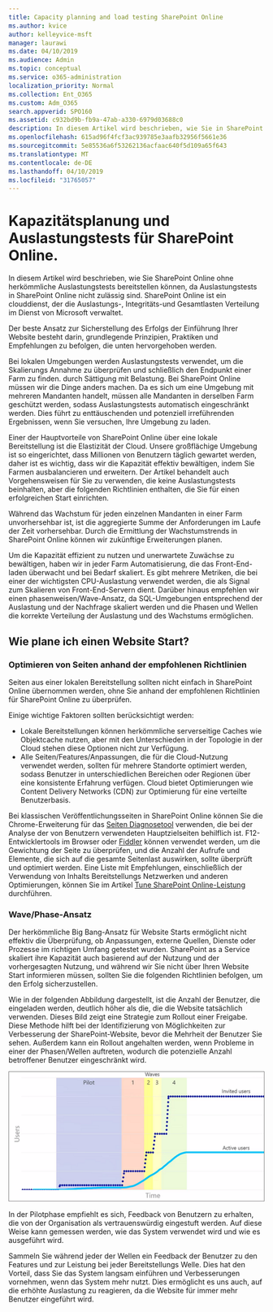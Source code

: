 ```yaml
---
title: Capacity planning and load testing SharePoint Online
ms.author: kvice
author: kelleyvice-msft
manager: laurawi
ms.date: 04/10/2019
ms.audience: Admin
ms.topic: conceptual
ms.service: o365-administration
localization_priority: Normal
ms.collection: Ent_O365
ms.custom: Adm_O365
search.appverid: SPO160
ms.assetid: c932bd9b-fb9a-47ab-a330-6979d03688c0
description: In diesem Artikel wird beschrieben, wie Sie in SharePoint Online bereitstellen können, ohne herkömmliche Auslastungstests durchzuführen, da dies nicht zulässig ist.
ms.openlocfilehash: 615ad96f4fcf3ac939785e3aafb32956f5661e36
ms.sourcegitcommit: 5e85536a6f53262136acfaac640f5d109a65f643
ms.translationtype: MT
ms.contentlocale: de-DE
ms.lasthandoff: 04/10/2019
ms.locfileid: "31765057"
---
```

# <a name="capacity-planning-and-load-testing-sharepoint-online"></a>Kapazitätsplanung und Auslastungstests für SharePoint Online.

In diesem Artikel wird beschrieben, wie Sie SharePoint Online ohne herkömmliche Auslastungstests bereitstellen können, da Auslastungstests in SharePoint Online nicht zulässig sind. SharePoint Online ist ein clouddienst, der die Auslastungs-, Integritäts-und Gesamtlasten Verteilung im Dienst von Microsoft verwaltet.
  
Der beste Ansatz zur Sicherstellung des Erfolgs der Einführung Ihrer Website besteht darin, grundlegende Prinzipien, Praktiken und Empfehlungen zu befolgen, die unten hervorgehoben werden.
  
Bei lokalen Umgebungen werden Auslastungstests verwendet, um die Skalierungs Annahme zu überprüfen und schließlich den Endpunkt einer Farm zu finden. durch Sättigung mit Belastung. Bei SharePoint Online müssen wir die Dinge anders machen. Da es sich um eine Umgebung mit mehreren Mandanten handelt, müssen alle Mandanten in derselben Farm geschützt werden, sodass Auslastungstests automatisch eingeschränkt werden. Dies führt zu enttäuschenden und potenziell irreführenden Ergebnissen, wenn Sie versuchen, Ihre Umgebung zu laden.
  
Einer der Hauptvorteile von SharePoint Online über eine lokale Bereitstellung ist die Elastizität der Cloud. Unsere großflächige Umgebung ist so eingerichtet, dass Millionen von Benutzern täglich gewartet werden, daher ist es wichtig, dass wir die Kapazität effektiv bewältigen, indem Sie Farmen ausbalancieren und erweitern. Der Artikel behandelt auch Vorgehensweisen für Sie zu verwenden, die keine Auslastungstests beinhalten, aber die folgenden Richtlinien enthalten, die Sie für einen erfolgreichen Start einrichten. 
  
Während das Wachstum für jeden einzelnen Mandanten in einer Farm unvorhersehbar ist, ist die aggregierte Summe der Anforderungen im Laufe der Zeit vorhersehbar. Durch die Ermittlung der Wachstumstrends in SharePoint Online können wir zukünftige Erweiterungen planen.
  
Um die Kapazität effizient zu nutzen und unerwartete Zuwächse zu bewältigen, haben wir in jeder Farm Automatisierung, die das Front-End-laden überwacht und bei Bedarf skaliert. Es gibt mehrere Metriken, die bei einer der wichtigsten CPU-Auslastung verwendet werden, die als Signal zum Skalieren von Front-End-Servern dient. Darüber hinaus empfehlen wir einen phasenweisen/Wave-Ansatz, da SQL-Umgebungen entsprechend der Auslastung und der Nachfrage skaliert werden und die Phasen und Wellen die korrekte Verteilung der Auslastung und des Wachstums ermöglichen. 
  
## <a name="how-do-i-plan-for-a-site-launch"></a>Wie plane ich einen Website Start?

### <a name="optimize-pages-by-following-recommended-guidelines"></a>Optimieren von Seiten anhand der empfohlenen Richtlinien
Seiten aus einer lokalen Bereitstellung sollten nicht einfach in SharePoint Online übernommen werden, ohne Sie anhand der empfohlenen Richtlinien für SharePoint Online zu überprüfen.

Einige wichtige Faktoren sollten berücksichtigt werden:
- Lokale Bereitstellungen können herkömmliche serverseitige Caches wie Objektcache nutzen, aber mit den Unterschieden in der Topologie in der Cloud stehen diese Optionen nicht zur Verfügung.
- Alle Seiten/Features/Anpassungen, die für die Cloud-Nutzung verwendet werden, sollten für mehrere Standorte optimiert werden, sodass Benutzer in unterschiedlichen Bereichen oder Regionen über eine konsistente Erfahrung verfügen. Cloud bietet Optimierungen wie Content Delivery Networks (CDN) zur Optimierung für eine verteilte Benutzerbasis.

Bei klassischen Veröffentlichungsseiten in SharePoint Online können Sie die Chrome-Erweiterung für das [Seiten Diagnosetool](https://aka.ms/perftool) verwenden, die bei der Analyse der von Benutzern verwendeten Hauptzielseiten behilflich ist.
F12-Entwicklertools im Browser oder [Fiddler](https://www.telerik.com/download/fiddler) können verwendet werden, um die Gewichtung der Seite zu überprüfen, und die Anzahl der Aufrufe und Elemente, die sich auf die gesamte Seitenlast auswirken, sollte überprüft und optimiert werden. Eine Liste mit Empfehlungen, einschließlich der Verwendung von Inhalts Bereitstellungs Netzwerken und anderen Optimierungen, können Sie im Artikel [Tune SharePoint Online-Leistung](https://aka.ms/tuneSPO) durchführen.

### <a name="wave--phase-approach"></a>Wave/Phase-Ansatz
Der herkömmliche Big Bang-Ansatz für Website Starts ermöglicht nicht effektiv die Überprüfung, ob Anpassungen, externe Quellen, Dienste oder Prozesse im richtigen Umfang getestet wurden. SharePoint as a Service skaliert ihre Kapazität auch basierend auf der Nutzung und der vorhergesagten Nutzung, und während wir Sie nicht über Ihren Website Start informieren müssen, sollten Sie die folgenden Richtlinien befolgen, um den Erfolg sicherzustellen.
  
Wie in der folgenden Abbildung dargestellt, ist die Anzahl der Benutzer, die eingeladen werden, deutlich höher als die, die die Website tatsächlich verwenden. Dieses Bild zeigt eine Strategie zum Rollout einer Freigabe. Diese Methode hilft bei der Identifizierung von Möglichkeiten zur Verbesserung der SharePoint-Website, bevor die Mehrheit der Benutzer Sie sehen. Außerdem kann ein Rollout angehalten werden, wenn Probleme in einer der Phasen/Wellen auftreten, wodurch die potenzielle Anzahl betroffener Benutzer eingeschränkt wird.
  
![Diagramm mit eingeladenen und aktiven Benutzern](media/0bc14a20-9420-4986-b9b9-fbcd2c6e0fb9.png)
  
In der Pilotphase empfiehlt es sich, Feedback von Benutzern zu erhalten, die von der Organisation als vertrauenswürdig eingestuft werden. Auf diese Weise kann gemessen werden, wie das System verwendet wird und wie es ausgeführt wird.
  
Sammeln Sie während jeder der Wellen ein Feedback der Benutzer zu den Features und zur Leistung bei jeder Bereitstellungs Welle. Dies hat den Vorteil, dass Sie das System langsam einführen und Verbesserungen vornehmen, wenn das System mehr nutzt. Dies ermöglicht es uns auch, auf die erhöhte Auslastung zu reagieren, da die Website für immer mehr Benutzer eingeführt wird.
